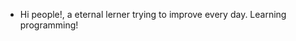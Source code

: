 - Hi people!, a eternal lerner trying to improve every day. Learning programming!

<!---
LuismiBaro/LuismiBaro is a ✨ special ✨ repository because its `README.md` (this file) appears on your GitHub profile.
You can click the Preview link to take a look at your changes.
--->
